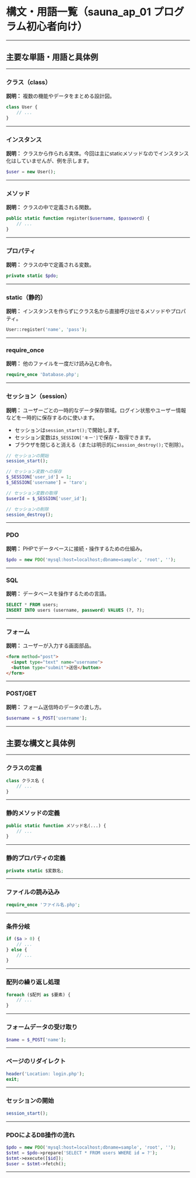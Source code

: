 # 構文・用語一覧（sauna_ap_01 プログラム初心者向け）

---

## 主要な単語・用語と具体例

---

### クラス（class）
**説明：** 複数の機能やデータをまとめる設計図。
```php
class User {
    // ...
}
```

---

### インスタンス
**説明：** クラスから作られる実体。今回は主にstaticメソッドなのでインスタンス化はしていませんが、例を示します。
```php
$user = new User();
```

---

### メソッド
**説明：** クラスの中で定義される関数。
```php
public static function register($username, $password) {
    // ...
}
```

---

### プロパティ
**説明：** クラスの中で定義される変数。
```php
private static $pdo;
```

---

### static（静的）
**説明：** インスタンスを作らずにクラス名から直接呼び出せるメソッドやプロパティ。
```php
User::register('name', 'pass');
```

---

### require_once
**説明：** 他のファイルを一度だけ読み込む命令。
```php
require_once 'Database.php';
```

---

### セッション（session）
**説明：** ユーザーごとの一時的なデータ保存領域。ログイン状態やユーザー情報などを一時的に保存するのに使います。
- セッションは`session_start();`で開始します。
- セッション変数は`$_SESSION['キー']`で保存・取得できます。
- ブラウザを閉じると消える（または明示的に`session_destroy();`で削除）。

```php
// セッションの開始
session_start();

// セッション変数への保存
$_SESSION['user_id'] = 1;
$_SESSION['username'] = 'taro';

// セッション変数の取得
$userId = $_SESSION['user_id'];

// セッションの削除
session_destroy();
```

---

### PDO
**説明：** PHPでデータベースに接続・操作するための仕組み。
```php
$pdo = new PDO('mysql:host=localhost;dbname=sample', 'root', '');
```

---

### SQL
**説明：** データベースを操作するための言語。
```sql
SELECT * FROM users;
INSERT INTO users (username, password) VALUES (?, ?);
```

---

### フォーム
**説明：** ユーザーが入力する画面部品。
```html
<form method="post">
  <input type="text" name="username">
  <button type="submit">送信</button>
</form>
```

---

### POST/GET
**説明：** フォーム送信時のデータの渡し方。
```php
$username = $_POST['username'];
```

---

## 主要な構文と具体例

---

### クラスの定義
```php
class クラス名 {
    // ...
}
```

---

### 静的メソッドの定義
```php
public static function メソッド名(...) {
    // ...
}
```

---

### 静的プロパティの定義
```php
private static $変数名;
```

---

### ファイルの読み込み
```php
require_once 'ファイル名.php';
```

---

### 条件分岐
```php
if ($a > 0) {
    // ...
} else {
    // ...
}
```

---

### 配列の繰り返し処理
```php
foreach ($配列 as $要素) {
    // ...
}
```

---

### フォームデータの受け取り
```php
$name = $_POST['name'];
```

---

### ページのリダイレクト
```php
header('Location: login.php');
exit;
```

---

### セッションの開始
```php
session_start();
```

---

### PDOによるDB操作の流れ
```php
$pdo = new PDO('mysql:host=localhost;dbname=sample', 'root', '');
$stmt = $pdo->prepare('SELECT * FROM users WHERE id = ?');
$stmt->execute([$id]);
$user = $stmt->fetch();
```

---


